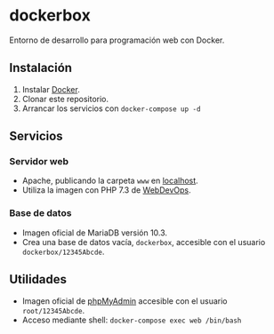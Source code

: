 # dockerbox

Entorno de desarrollo para programación web con Docker.

## Instalación

1. Instalar [Docker](https://www.docker.com/get-started).
2. Clonar este repositorio.
3. Arrancar los servicios con `docker-compose up -d`

## Servicios

### Servidor web

- Apache, publicando la carpeta `www` en [localhost](http://localhost/).
- Utiliza la imagen con PHP 7.3 de [WebDevOps](https://hub.docker.com/r/webdevops/php-apache-dev).

### Base de datos

- Imagen oficial de MariaDB versión 10.3.
- Crea una base de datos vacía, `dockerbox`, accesible con el usuario `dockerbox/12345Abcde`.

## Utilidades

- Imagen oficial de [phpMyAdmin](http://localhost:8080/) accesible con el usuario `root/12345Abcde`.
- Acceso mediante shell: `docker-compose exec web /bin/bash`
